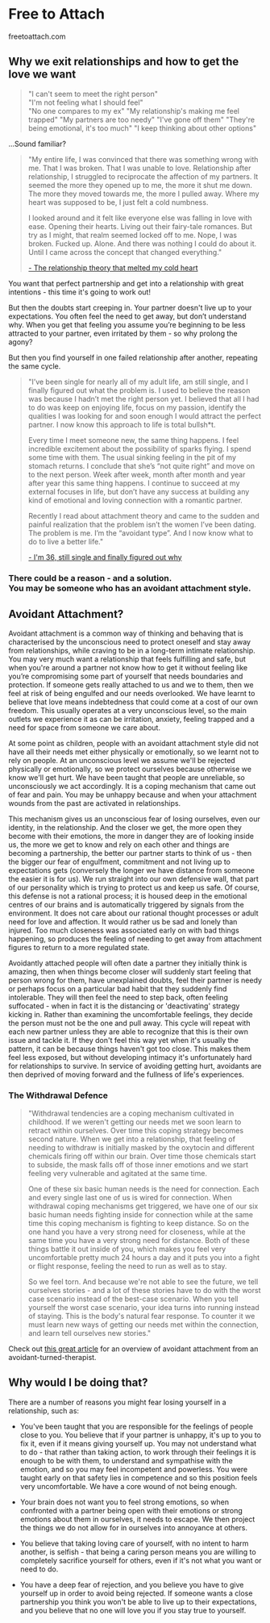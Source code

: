 # Free to Attach
freetoattach.com

## Why we exit relationships and how to get the love we want

> "I can't seem to meet the right person"  
> "I'm not feeling what I should feel"  
> "No one compares to my ex"
> "My relationship's making me feel trapped"
> "My partners are too needy"
> "I've gone off them"
> "They're being emotional, it's too much"
> "I keep thinking about other options"

...Sound familiar?

> "My entire life, I was convinced that there was something wrong with me. That I was broken. That I was unable to love. Relationship after relationship, I struggled to reciprocate the affection of my partners. It seemed the more they opened up to me, the more it shut me down. The more they moved towards me, the more I pulled away. Where my heart was supposed to be, I just felt a cold numbness.
>
> I looked around and it felt like everyone else was falling in love with ease. Opening their hearts. Living out their fairy-tale romances. But try as I might, that realm seemed locked off to me. Nope, I was broken. Fucked up. Alone. And there was nothing I could do about it. Until I came across the concept that changed everything."
>
> [- The relationship theory that melted my cold heart](http://www.jaeminyi.com/relationship-theory-that-melted-my-cold-heart/?fbclid=IwAR3KInqFqUUqhkHd0yyod043jJDMJL_peGl-c0zAJ1zXF2L3dxR4RXgwUSU)

You want that perfect partnership and get into a relationship with great intentions - this time it's going to work out!

But then the doubts start creeping in. Your partner doesn't live up to your expectations. You often feel the need to get away, but don’t understand why. When you get that feeling you assume you’re beginning to be less attracted to your partner, even irritated by them - so why prolong the agony? 

But then you find yourself in one failed relationship after another, repeating the same cycle. 

> "I’ve been single for nearly all of my adult life, am still single, and I finally figured out what the problem is. I used to believe the reason was because I hadn’t met the right person yet. I believed that all I had to do was keep on enjoying life, focus on my passion, identify the qualities I was looking for and soon enough I would attract the perfect partner. I now know this approach to life is total bullsh*t. 
>
> Every time I meet someone new, the same thing happens. I feel incredible excitement about the possibility of sparks flying. I spend some time with them. The usual sinking feeling in the pit of my stomach returns. I conclude that she’s “not quite right” and move on to the next person. Week after week, month after month and year after year this same thing happens. I continue to succeed at my external focuses in life, but don’t have any success at building any kind of emotional and loving connection with a romantic partner. 
>
> Recently I read about attachment theory and came to the sudden and painful realization that the problem isn’t the women I’ve been dating. The problem is me. I’m the “avoidant type”. And I now know what to do to live a better life." 
>
> [- I'm 36, still single and finally figured out why](https://ideapod.com/im-36-still-single-finally-figured/)

### There could be a reason - and a solution. <br/> You may be someone who has an avoidant attachment style.

## Avoidant Attachment?

Avoidant attachment is a common way of thinking and behaving that is characterised by the unconscious need to protect oneself and stay away from relationships, while craving to be in a long-term intimate relationship. You may very much want a relationship that feels fulfilling and safe, but when you're around a partner not know how to get it without feeling like you’re compromising some part of yourself that needs boundaries and protection. If someone gets really attached to us and we to them, then we feel at risk of being engulfed and our needs overlooked. We have learnt to believe that love means indebtedness that could come at a cost of our own freedom. This usually operates at a very unconscious level, so the main outlets we experience it as can be irritation, anxiety, feeling trapped and a need for space from someone we care about.

At some point as children, people with an avoidant attachment style did not have all their needs met either physically or emotionally, so we learnt not to rely on people. At an unconscious level we assume we'll be rejected physically or emotionally, so we protect ourselves because otherwise we know we'll get hurt. We have been taught that people are unreliable, so unconsciously we act accordingly. It is a coping mechanism that came out of fear and pain. You may be unhappy because and when your attachment wounds from the past are activated in relationships.

This mechanism gives us an unconscious fear of losing ourselves, even our identity, in the relationship. And the closer we get, the more open they become with their emotions, the more in danger they are of looking inside us, the more we get to know and rely on each other and things are becoming a partnership, the better our partner starts to think of us - then the bigger our fear of engulfment, commitment and not living up to expectations gets (conversely the longer we have distance from someone the easier it is for us). We run straight into our own defensive wall, that part of our personality which is trying to protect us and keep us safe. Of course, this defense is not a rational process; it is housed deep in the emotional centres of our brains and is automatically triggered by signals from the environment. It does not care about our rational thought processes or adult need for love and affection. It would rather us be sad and lonely than injured. Too much closeness was associated early on with bad things happening, so produces the feeling of needing to get away from attachment figures to return to a more regulated state.

Avoidantly attached people will often date a partner they initially think is amazing, then when things become closer will suddenly start feeling that person wrong for them, have unexplained doubts, feel their partner is needy or perhaps focus on a particular bad habit that they suddenly find intolerable. They will then feel the need to step back, often feeling suffocated - when in fact it is the distancing or 'deactivating' strategy kicking in. Rather than examining the uncomfortable feelings, they decide the person must not be the one and pull away. This cycle will repeat with each new partner unless they are able to recognize that this is their own issue and tackle it. If they don't feel this way yet when it's usually the pattern, it can be because things haven't got too close. This makes them feel less exposed, but without developing intimacy it's unfortunately hard for relationships to survive. In service of avoiding getting hurt, avoidants are then deprived of moving forward and the fullness of life's experiences.

### The Withdrawal Defence

> "Withdrawal tendencies are a coping mechanism cultivated in childhood. If we weren't getting our needs met we soon learn to retract within ourselves. Over time this coping strategy becomes second nature. When we get into a relationship, that feeling of needing to withdraw is initially masked by the oxytocin and different chemicals firing off within our brain. Over time those chemicals start to subside, the mask falls off of those inner emotions and we start feeling very vulnerable and agitated at the same time.
>
> One of these six basic human needs is the need for connection. Each and every single last one of us is wired for connection. When withdrawal coping mechanisms get triggered, we have one of our six basic human needs fighting inside for connection while at the same time this coping mechanism is fighting to keep distance. So on the one hand you have a very strong need for closeness, while at the same time you have a very strong need for distance. Both of these things battle it out inside of you, which makes you feel very uncomfortable pretty much 24 hours a day and it puts you into a fight or flight response, feeling the need to run as well as to stay. 
>
> So we feel torn. And because we're not able to see the future, we tell ourselves stories - and a lot of these stories have to do with the worst case scenario instead of the best-case scenario. When you tell yourself the worst case scenario, your idea turns into running instead of staying. This is the body's natural fear response. To counter it we must learn new ways of getting our needs met within the connection, and learn tell ourselves new stories."

Check out [this great article](https://www.tracycrossley.com/avoidant-attachment/?fbclid=IwAR1Elpudi5VM2re-mBNt6KaY7AQjA_LdbIsf9-X44fbUcFvq04r4sLftMZ8) for an overview of avoidant attachment from an avoidant-turned-therapist.

## Why would I be doing that?

There are a number of reasons you might fear losing yourself in a relationship, such as:

- You've been taught that you are responsible for the feelings of people close to you. You believe that if your partner is unhappy, it's up to you to fix it, even if it means giving yourself up. You may not understand what to do - that rather than taking action, to work through their feelings it is enough to be with them, to understand and sympathise with the emotion, and so you may feel incompetent and powerless. You were taught early on that safety lies in competence and so this position feels very uncomfortable. We have a core wound of not being enough.

- Your brain does not want you to feel strong emotions, so when confronted with a partner being open with their emotions or strong emotions about them in ourselves, it needs to escape. We then project the things we do not allow for in ourselves into annoyance at others.

- You believe that taking loving care of yourself, with no intent to harm another, is selfish - that being a caring person means you are willing to completely sacrifice yourself for others, even if it's not what you want or need to do.

- You have a deep fear of rejection, and you believe you have to give yourself up in order to avoid being rejected. If someone wants a close partnership you think you won't be able to live up to their expectations, and you believe that no one will love you if you stay true to yourself. 
